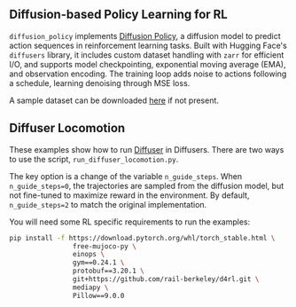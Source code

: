 
## Diffusion-based Policy Learning for RL

`diffusion_policy` implements <a href="https://diffusion-policy.cs.columbia.edu/">Diffusion Policy</a>, a diffusion model to predict action sequences in reinforcement learning tasks. Built with Hugging Face's `diffusers` library, it includes custom dataset handling with `zarr` for efficient I/O, and supports model checkpointing, exponential moving average (EMA), and observation encoding. The training loop adds noise to actions following a schedule, learning denoising through MSE loss. 

 A sample dataset can be downloaded <a href="https://diffusion-policy.cs.columbia.edu/data/training/">here</a> if not present.


## Diffuser Locomotion

These examples show how to run [Diffuser](https://arxiv.org/abs/2205.09991) in Diffusers.
There are two ways to use the script, `run_diffuser_locomotion.py`.

The key option is a change of the variable `n_guide_steps`.
When `n_guide_steps=0`, the trajectories are sampled from the diffusion model, but not fine-tuned to maximize reward in the environment.
By default, `n_guide_steps=2` to match the original implementation.


You will need some RL specific requirements to run the examples:

```sh
pip install -f https://download.pytorch.org/whl/torch_stable.html \
                free-mujoco-py \
                einops \
                gym==0.24.1 \
                protobuf==3.20.1 \
                git+https://github.com/rail-berkeley/d4rl.git \
                mediapy \
                Pillow==9.0.0
```
